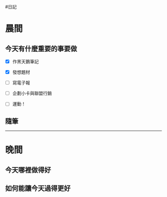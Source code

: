 #日記 
# 晨間

## 今天有什麼重要的事要做
- [x] 作黑天鵝筆記
- [x] 發想題材
- [ ] 寫電子報
- [ ] 企劃小卡與聯盟行銷
- [ ] 運動！


## 隨筆

---

# 晚間

## 今天哪裡做得好

## 如何能讓今天過得更好